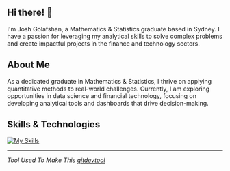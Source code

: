 ## Hi there! 👋

I'm Josh Golafshan, a Mathematics & Statistics graduate based in Sydney. I have a passion for leveraging my analytical skills to solve complex problems and create impactful projects in the finance and technology sectors.

## About Me

As a dedicated graduate in Mathematics & Statistics, I thrive on applying quantitative methods to real-world challenges. Currently, I am exploring opportunities in data science and financial technology, focusing on developing analytical tools and dashboards that drive decision-making.

## Skills & Technologies
[![My Skills](https://skillicons.dev/icons?i=mysql,sqlite,py,git,html,css&perline=8)](https://skillicons.dev)

---
_Tool Used To Make This [gitdevtool](https://www.gitdevtool.com/)_
